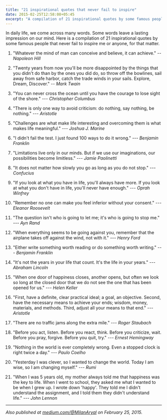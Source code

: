 ```yaml
---
title: "21 inspirational quotes that never fail to inspire"
date: 2015-02-25T12:58:08+05:45
excerpt: "A compilation of 21 inspirational quotes by some famous people that never fail to inspire."
---
```


In daily life, we come across many words. Some words leave a lasting impression on our mind. Here is a compilation of 21 inspirational quotes by some famous people that never fail to inspire me or anyone, for that matter.

1. "Whatever the mind of man can conceive and believe, it can achieve." *-- Napoleon Hill*

2. "Twenty years from now you'll be more disappointed by the things that you didn't do than by the ones you did do, so throw off the bowlines, sail away from safe harbor, catch the trade winds in your sails. Explore, Dream, Discover." *-- Mark Twain*

3. "You can never cross the ocean until you have the courage to lose sight of the shore." *--- Christopher Columbus*

4. "There is only one way to avoid criticism: do nothing, say nothing, be nothing." *--- Aristotle*

5. "Challenges are what make life interesting and overcoming them is what makes life meaningful." *--- Joshua J. Marine*

6. "I didn't fail the test. I just found 100 ways to do it wrong." *--- Benjamin Franklin*

7. "Limitations live only in our minds. But if we use our imaginations, our possibilities become limitless." *--- Jamie Paolinetti*

8. "It does not matter how slowly you go as long as you do not stop." *--- Confucius*

9. "If you look at what you have in life, you'll always have more. If you look at what you don't have in life, you'll never have enough." *--- Oprah Winfrey*

10. "Remember no one can make you feel inferior without your consent." *--- Eleanor Roosevelt*

11. "The question isn't who is going to let me; it's who is going to stop me." *--- Ayn Rand*

12. "When everything seems to be going against you, remember that the airplane takes off against the wind, not with it." *--- Henry Ford*

13. "Either write something worth reading or do something worth writing." *--- Benjamin Franklin*

14. "It's not the years in your life that count. It's the life in your years." *--- Abraham Lincoln*

15. "When one door of happiness closes, another opens, but often we look so long at the closed door that we do not see the one that has been opened for us." *--- Helen Keller*

16. "First, have a definite, clear practical ideal; a goal, an objective. Second, have the necessary means to achieve your ends; wisdom, money, materials, and methods. Third, adjust all your means to that end." *--- Aristotle*

17. "There are no traffic jams along the extra mile." *--- Roger Staubach*

18. "Before you act, listen. Before you react, think. Before you criticize, wait. Before you pray, forgive. Before you quit, try." *--- Ernest Hemingway*

19. "Nothing in the world is ever completely wrong. Even a stopped clock is right twice a day." *--- Paulo Coelho*

20. "Yesterday I was clever, so I wanted to change the world. Today I am wise, so I am changing myself." *--- Rumi*

21. "When I was 5 years old, my mother always told me that happiness was the key to life. When I went to school, they asked me what I wanted to be when I grew up. I wrote down 'happy'. They told me I didn't understand the assignment, and I told them they didn't understand life." *--- John Lennon*

---

*Also published at [medium.com/&#64;MilanAryal](//medium.com/@MilanAryal/21-inspirational-quotes-that-never-fail-to-inspire-6349b03465e9) on February 25, 2015.*
